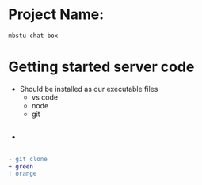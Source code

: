 # Project Name: 
    mbstu-chat-box

# Getting started server code
* Should be installed as our executable files
    * vs code
    * node
    * git
* <h2>

```diff
- git clone
+ green
! orange
```

</h2>
